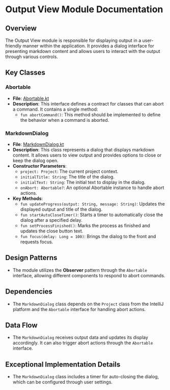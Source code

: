 # Output View Module Documentation

## Overview
The Output View module is responsible for displaying output in a user-friendly manner within the application. It provides a dialog interface for presenting markdown content and allows users to interact with the output through various controls.

## Key Classes

### Abortable
- **File**: [Abortable.kt](Abortable.kt)
- **Description**: This interface defines a contract for classes that can abort a command. It contains a single method:
  - `fun abortCommand()`: This method should be implemented to define the behavior when a command is aborted.

### MarkdownDialog
- **File**: [MarkdownDialog.kt](MarkdownDialog.kt)
- **Description**: This class represents a dialog that displays markdown content. It allows users to view output and provides options to close or keep the dialog open.
- **Constructor Parameters**:
  - `project: Project`: The current project context.
  - `initialTitle: String`: The title of the dialog.
  - `initialText: String`: The initial text to display in the dialog.
  - `onAbort: Abortable?`: An optional Abortable instance to handle abort actions.
- **Key Methods**:
  - `fun updateProgress(output: String, message: String)`: Updates the displayed output and title of the dialog.
  - `fun startAutoCloseTimer()`: Starts a timer to automatically close the dialog after a specified delay.
  - `fun setProcessFinished()`: Marks the process as finished and updates the close button text.
  - `fun focus(delay: Long = 100)`: Brings the dialog to the front and requests focus.

## Design Patterns
- The module utilizes the **Observer** pattern through the `Abortable` interface, allowing different components to respond to abort commands.

## Dependencies
- The `MarkdownDialog` class depends on the `Project` class from the IntelliJ platform and the `Abortable` interface for handling abort actions.

## Data Flow
- The `MarkdownDialog` receives output data and updates its display accordingly. It can also trigger abort actions through the `Abortable` interface.

## Exceptional Implementation Details
- The `MarkdownDialog` class includes a timer for auto-closing the dialog, which can be configured through user settings.

